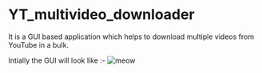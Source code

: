 # YT_multivideo_downloader
It is a GUI based application which helps to download multiple videos from YouTube in a bulk.

Intially the GUI will look like :- 
![meow](https://github.com/banerjeesatwik/YT_video_downloader/blob/main/images/1.GUI.jpeg)
